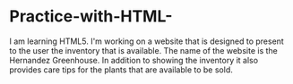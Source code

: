 # Practice-with-HTML-
I am learning HTML5. I'm working on a website that is designed to present to the user the inventory that is available. The name of the website is the Hernandez Greenhouse. In addition to showing the inventory it also provides care tips for the plants that are available to be sold.
